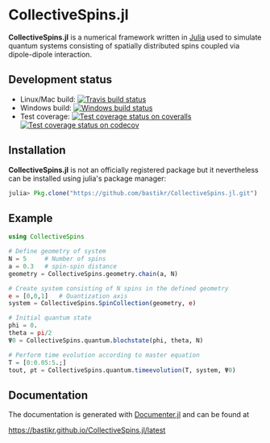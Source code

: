 # CollectiveSpins.jl

**CollectiveSpins.jl** is a numerical framework written in [Julia](http://julialang.org/) used to simulate quantum systems consisting of spatially distributed spins coupled via dipole-dipole interaction.


## Development status

  * Linux/Mac build: [![Travis build status][travis-img]][travis-url]
  * Windows build: [![Windows build status][appveyor-img]][appveyor-url]
  * Test coverage:
        [![Test coverage status on coveralls][coveralls-img]][coveralls-url]
        [![Test coverage status on codecov][codecov-img]][codecov-url]


## Installation

**CollectiveSpins.jl** is not an officially registered package but it nevertheless can be installed using julia's package manager:

```julia
julia> Pkg.clone("https://github.com/bastikr/CollectiveSpins.jl.git")
```


## Example

```julia
using CollectiveSpins

# Define geometry of system
N = 5     # Number of spins
a = 0.3   # spin-spin distance
geometry = CollectiveSpins.geometry.chain(a, N)

# Create system consisting of N spins in the defined geometry
e = [0,0,1]   # Quantization axis
system = CollectiveSpins.SpinCollection(geometry, e)

# Initial quantum state
phi = 0.
theta = pi/2
Ψ0 = CollectiveSpins.quantum.blochstate(phi, theta, N)

# Perform time evolution according to master equation
T = [0:0.05:5.;]
tout, ρt = CollectiveSpins.quantum.timeevolution(T, system, Ψ0)
```

## Documentation

The documentation is generated with [Documenter.jl][documenter] and can be found at

https://bastikr.github.io/CollectiveSpins.jl/latest


[Julia]: http://julialang.org
[qojulia]: https://github.com/qojulia
[documenter]: https://github.com/JuliaDocs/Documenter.jl

[travis-url]: https://travis-ci.org/bastikr/CollectiveSpins.jl
[travis-img]: https://api.travis-ci.org/bastikr/CollectiveSpins.jl.png?branch=master

[appveyor-url]: https://ci.appveyor.com/project/bastikr/collectivespins-jl/branch/master
[appveyor-img]: https://ci.appveyor.com/api/projects/status/t83f2bqfpumn6d96/branch/master?svg=true

[coveralls-url]: https://coveralls.io/github/bastikr/CollectiveSpins.jl?branch=master
[coveralls-img]: https://coveralls.io/repos/github/bastikr/CollectiveSpins.jl/badge.svg?branch=master

[codecov-url]: https://codecov.io/gh/bastikr/CollectiveSpins.jl
[codecov-img]: https://codecov.io/gh/bastikr/CollectiveSpins.jl/branch/master/graph/badge.svg
